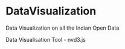 # DataVisualization
Data Visualization on all the Indian Open Data

Data Visualisation Tool - nvd3.js
